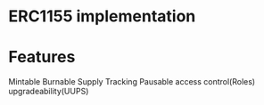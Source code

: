 
# ERC1155 implementation

# Features

Mintable
Burnable
Supply Tracking
Pausable
access control(Roles)
upgradeability(UUPS)

